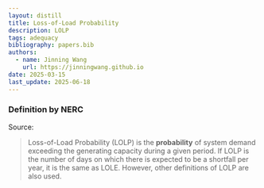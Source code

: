 ```yaml
---
layout: distill
title: Loss-of-Load Probability
description: LOLP
tags: adequacy
bibliography: papers.bib
authors:
  - name: Jinning Wang
    url: https://jinningwang.github.io
date: 2025-03-15
last_update: 2025-06-18
---
```


### Definition by NERC

Source: <d-cite key="nerc2013probabilistic"></d-cite>

> Loss-of-Load Probability (LOLP) is the **probability** of system demand exceeding the generating capacity during a given period.
> If LOLP is the number of days on which there is expected to be a shortfall per year, it is the same as LOLE.
> However, other definitions of LOLP are also used.
